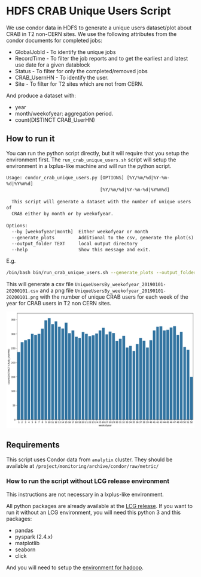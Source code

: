 # HDFS CRAB Unique Users Script

We use condor data in HDFS to generate a unique users dataset/plot about CRAB in T2 non-CERN sites. We use the following attributes from the condor documents for completed jobs: 

- GlobalJobId - To identify the unique jobs
- RecordTime - To filter the job reports and to get the earliest and latest use date for a given datablock
- Status - To filter for only the completed/removed jobs
- CRAB_UsernHN - To identify the user.
- Site - To filter for T2 sites which are not from CERN. 

And produce a dataset with: 

- year
- month/weekofyear: aggregation period.
- count(DISTINCT CRAB_UserHN)

## How to run it

You can run the python script directly, but it will require that you setup the environment first. The `run_crab_unique_users.sh` script will setup the environment in a lxplus-like machine and will run the python script. 

```
Usage: condor_crab_unique_users.py [OPTIONS] [%Y/%m/%d|%Y-%m-%d|%Y%m%d]
                                   [%Y/%m/%d|%Y-%m-%d|%Y%m%d]

  This script will generate a dataset with the number of unique users of
  CRAB either by month or by weekofyear.

Options:
  --by [weekofyear|month]  Either weekofyear or month
  --generate_plots         Additional to the csv, generate the plot(s)
  --output_folder TEXT     local output directory
  --help                   Show this message and exit.
```

E.g. 

```bash
/bin/bash bin/run_crab_unique_users.sh --generate_plots --output_folder "./output" "2019-01-01" "2020-01-01" --by weekofyear
```

This will generate a csv file `UniqueUsersBy_weekofyear_20190101-20200101.csv` and a png file `UniqueUsersBy_weekofyear_20190101-20200101.png` with the number of unique CRAB users for each week of the year for CRAB users in T2 non CERN sites. 

![img](./img/UniqueUsersBy_weekofyear_20190101-20200101.png) 


## Requirements

This script uses Condor data from  `analytix` cluster. They should be available at `/project/monitoring/archive/condor/raw/metric/`

### How to run the script without LCG release environment

This instructions are not necessary in a lxplus-like environment.

All python packages are already available at the [LCG release]( http://lcginfo.cern.ch/release/96python3/ ). If you want to run it without an LCG environment, you will need this python 3 and this packages:

- pandas
- pyspark (2.4.x)
- matplotlib
- seaborn
- click

And you will need to setup the [environment for hadoop]( https://cern.service-now.com/service-portal/article.do?n=KB0004426 ). 


